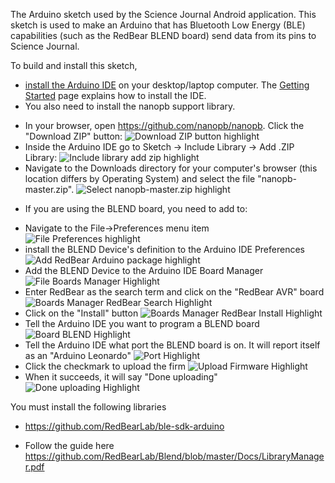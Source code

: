 The Arduino sketch used by the Science Journal Android application.
This sketch is used to make an Arduino that has Bluetooth Low Energy
(BLE) capabilities (such as the RedBear BLEND board) send data from
its pins to Science Journal.

To build and install this sketch, 
  * [install the Arduino IDE](https://www.arduino.cc/en/Main/Software) on your desktop/laptop computer. The [Getting Started](https://www.arduino.cc/en/Guide/HomePage) page explains how to install the IDE.
  * You also need to install the nanopb support library. 
  
  
- In your browser, open https://github.com/nanopb/nanopb.  Click the "Download ZIP" button:
![Download ZIP button highlight](download_nanopb_zip.png "Download ZIP button highlight")
- Inside the Arduino IDE go to Sketch -> Include Library -> Add .ZIP Library:
![Include library add zip highlight](include_library_add_zip.png "Include library add zip highlight")
- Navigate to the Downloads directory for your computer's browser
(this location differs by Operating System) and select the file
"nanopb-master.zip".
![Select nanopb-master.zip highlight](select_nanopb.png "Select nanopb-master.zip highlight")

* If you are using the BLEND board, you need to add to:
- Navigate to the File->Preferences menu item
![File Preferences highlight](file_preferences.png "File preferences highlight")
- install the BLEND Device's definition to the Arduino IDE Preferences
![Add RedBear Arduino package highlight](add_redbear_arduino_package.png "Add RedBear Arduino package highlight")
- Add the BLEND Device to the Arduino IDE Board Manager
![File Boards Manager Highlight](file_boards_manager.png "File Boards Manager Highlight")
- Enter RedBear as the search term and click on the "RedBear AVR" board
![Boards Manager RedBear Search Highlight](boards_manager_redbear_search.png "Boards Manager RedBear Search Highlight")
- Click on the "Install" button
![Boards Manager RedBear Install Highlight](boards_manager_redbear_install.png "Boards Manager RedBear Install Highlight")
- Tell the Arduino IDE you want to program a BLEND board
![Board BLEND Highlight](board_blend.png "Board BLEND Highlight")
- Tell the Arduino IDE what port the BLEND board is on.  It will report itself as an "Arduino Leonardo"
![Port Highlight](Port.png "Port Highlight")
- Click the checkmark to upload the firm
![Upload Firmware Highlight](upload_firmware.png "Upload Firmware Highlight")
- When it succeeds, it will say "Done uploading"
![Done uploading Highlight](done_uploading.png "Done uploading Highlight")

You must install the following libraries
* https://github.com/RedBearLab/ble-sdk-arduino
- Follow the guide here https://github.com/RedBearLab/Blend/blob/master/Docs/LibraryManager.pdf
